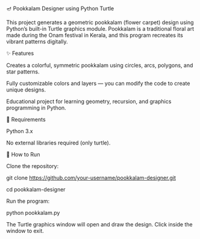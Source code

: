 🪔 Pookkalam Designer using Python Turtle

This project generates a geometric pookkalam (flower carpet) design using Python’s built-in Turtle graphics module.
Pookkalam is a traditional floral art made during the Onam festival in Kerala, and this program recreates its vibrant patterns digitally.

✨ Features

Creates a colorful, symmetric pookkalam using circles, arcs, polygons, and star patterns.

Fully customizable colors and layers — you can modify the code to create unique designs.

Educational project for learning geometry, recursion, and graphics programming in Python.

📌 Requirements

Python 3.x

No external libraries required (only turtle).

🚀 How to Run

Clone the repository:

git clone https://github.com/your-username/pookkalam-designer.git

cd pookkalam-designer


Run the program:

python pookkalam.py


The Turtle graphics window will open and draw the design. Click inside the window to exit.
